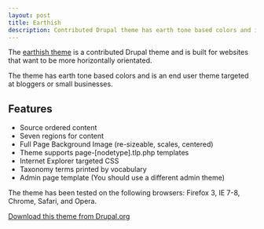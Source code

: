 ```yaml
---
layout: post
title: Earthish
description: Contributed Drupal theme has earth tone based colors and is an end user theme targeted at bloggers or small businesses. Built for websites that want to be more horizontally orientated.
---
```


<p>The <a href="http://drupal.org/project/earthish">earthish theme</a> is a contributed Drupal theme and is built for websites that want to be more horizontally orientated.</p>

<p>The theme has earth tone based colors and is an end user theme targeted at bloggers or small businesses.</p>

<h2>Features</h2>
<ul>
    <li>Source ordered content</li>
    <li>Seven regions for content</li>
    <li>Full Page Background Image (re-sizeable, scales, centered)</li>
    <li>Theme supports page-[nodetype].tlp.php templates</li>
    <li>Internet Explorer targeted CSS</li>
    <li>Taxonomy terms printed by vocabulary</li>
    <li>Admin page template (You should use a different admin theme)</li>
</ul>
<p>The theme has been tested on the following browsers: Firefox 3, IE 7-8, Chrome, Safari, and Opera.</p>

<p><a href="http://drupal.org/project/earthish">Download this theme from Drupal.org</a></p>
